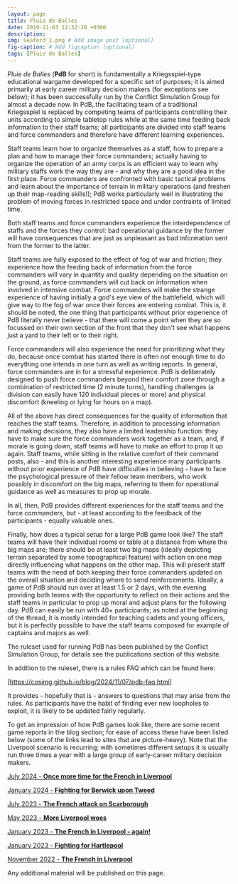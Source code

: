 ```yaml
---
layout: page
title: Pluie de Balles
date: 2019-11-03 12:32:20 +0300
description: 
img: Seaford_1.png # Add image post (optional)
fig-caption: # Add figcaption (optional)
tags: [Pluie de Balles]
---
```

*Pluie de Balles* (**PdB** for short) is fundamentally a Kriegsspiel-type educational wargame developed for a specific set of purposes; it is aimed primarily at early career military decision makers (for exceptions see below); it has been successfully run by the Conflict Simulation Group for almost a decade now. In PdB, the facilitating team of a traditional Kriegsspiel is replaced by competing teams of participants controlling their units according to simple tabletop rules while at the same time feeding back information to their staff teams; all participants are divided into staff teams and force commanders and therefore have different learning experiences.

Staff teams learn how to organize themselves as a staff, how to prepare a plan and how to manage their force commanders; actually having to organize the operation of an army corps is an efficient way to learn why military staffs work the way they are - and why they are a good idea in the first place. Force commanders are confronted with basic tactical problems and learn about the importance of terrain in military operations (and freshen up their map-reading skills!); PdB works particularly well in illustrating the problem of moving forces in restricted space and under contraints of limited time.

Both staff teams and force commanders experience the interdependence of staffs and the forces they control: bad operational guidance by the former will have consequences that are just as unpleasant as bad information sent from the former to the latter.

Staff teams are fully exposed to the effect of fog of war and friction; they experience how the feeding back of information from the force commanders will vary in quantity and quality depending on the situation on the ground, as force commanders will cut back on information when involved in intensive combat. Force commanders will make the strange experience of having initially a god's eye view of the battlefield, which will give way to the fog of war once their forces are entering combat. This is, it should be noted, the one thing that participants without prior experience of PdB literally never believe - that there will come a point when they are so focussed on their own section of the front that they don't see what happens just a yard to their left or to their right.

Force commanders will also experience the need for prioritizing what they do, because once combat has started there is often not enough time to do everything one intends in one turn as well as writing reports. In general, force commanders are in for a stressful experience. PdB is deliberately designed to push force commanders beyond their comfort zone through a combination of restricted time (2 minute turns), handling challenges (a division can easily have 120 individual pieces or more) and physical discomfort (kneeling or lying for hours on a map).

All of the above has direct consequences for the quality of information that reaches the staff teams. Therefore, in addition to processing information and making decisions, they also have a limited leadership function: they have to make sure the force commanders work together as a team, and, if morale is going down, staff teams will have to make an effort to prop it up again. Staff teams, while sitting in the relative comfort of their command posts, also - and this is another interesting experience many participants without prior experience of PdB have difficulties in believing - have to face the psychological pressure of their fellow team members, who work possibly in discomfort on the big maps, referring to them for operational guidance as well as measures to prop up morale.

In all, then, PdB provides different experiences for the staff teams and the force commanders, but - at least according to the feedback of the participants - equally valuable ones.

Finally, how does a typical setup for a large PdB game look like? The staff teams will have their individual rooms or table at a distance from where the big maps are; there should be at least two big maps (ideally depicting terrain separated by some topographical feature) with action on one map directly influencing what happens on the other map. This will present staff teams with the need of both keeping their force commanders updated on the overall situation and deciding where to send reinforcements. Ideally, a game of PdB should run over at least 1.5 or 2 days, with the evening providing both teams with the opportunity to reflect on their actions and the staff teams in particular to prop up moral and adjust plans for the following day. PdB can easily be run with 40+ participants; as noted at the beginning of the thread, it is mostly intended for teaching cadets and young officers, but it is perfectly possible to have the staff teams composed for example of captains and majors as well.

The ruleset used for running PdB has been published by the Conflict Simulation Group, for details see the publications section of this website. 

In addition to the ruleset, there is a rules FAQ which can be found here:

[https://cosimg.github.io/blog/2024/11/07/pdb-faq.html]

It provides - hopefully that is - answers to questions that may arise from the rules. As participants have the habit of finding ever new loopholes to exploit, it is likely to be updated fairly regularly.

To get an impression of how PdB games look like, there are some recent game reports in the blog section; for ease of access these have been listed below (some of the links lead to sites that are picture-heavy). Note that the Liverpool scenario is recurring; with sometimes different setups it is usually run three times a year with a large group of early-career military decision makers.

[July 2024 - **Once more time for the French in Liverpool**](https://cosimg.github.io/blog/2024/03/07/drama-in-Liverpool.html)

[January 2024 - **Fighting for Berwick upon Tweed**](https://cosimg.github.io/blog/2024/01/16/terror-on-the-tweed.html)

[July 2023 - **The French attack on Scarborough**](https://cosimg.github.io/blog/2023/07/15/Into-Scarborough!.html)

[May 2023 - **More Liverpool woes**](https://cosimg.github.io/blog/2023/05/12/Liverpool_Again.html)

[January 2023 - **The French in Liverpool - again!**](https://cosimg.github.io/blog/2023/01/28/French-return-to-Liverpool.html)

[January 2023 - **Fighting for Hartlepool**](https://cosimg.github.io/blog/2023/01/28/The-Battle-of-Hartlepool.html)

[November 2022 - **The French in Liverpool**](https://cosimg.github.io/blog/2022/11/15/When-the-French-descended-on-Liverpool.html)

Any additional material will be published on this page.
